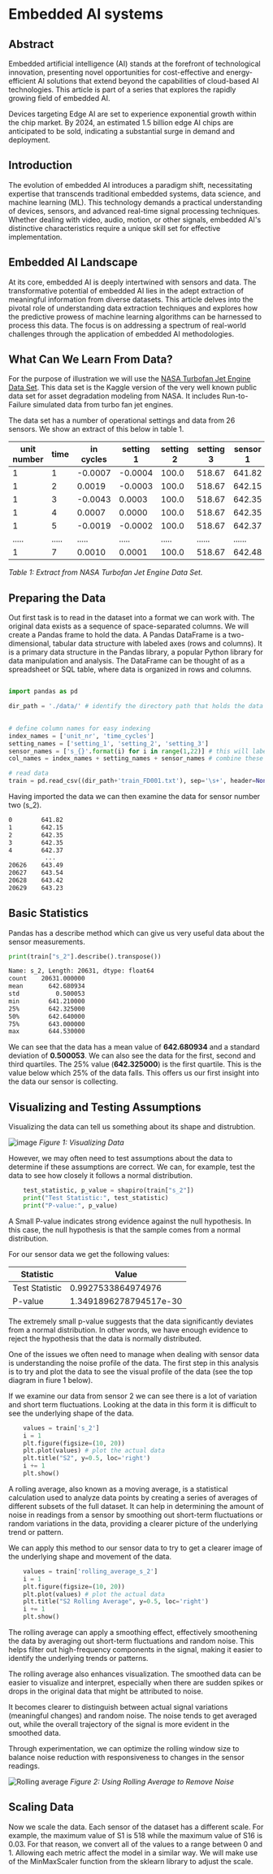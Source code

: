 # Embedded AI systems

## Abstract

Embedded artificial intelligence (AI) stands at the forefront of technological innovation, presenting novel opportunities for cost-effective and energy-efficient AI solutions that extend beyond the capabilities of cloud-based AI technologies. This article is part of a series that explores the rapidly growing field of embedded AI.

Devices targeting Edge AI are set to experience exponential growth within the chip market. By 2024, an estimated 1.5 billion edge AI chips are anticipated to be sold, indicating a substantial surge in demand and deployment.

## Introduction

The evolution of embedded AI introduces a paradigm shift, necessitating expertise that transcends traditional embedded systems, data science, and machine learning (ML). This technology demands a practical understanding of devices, sensors, and advanced real-time signal processing techniques. Whether dealing with video, audio, motion, or other signals, embedded AI's distinctive characteristics require a unique skill set for effective implementation.

## Embedded AI Landscape

At its core, embedded AI is deeply intertwined with sensors and data. The transformative potential of embedded AI lies in the adept extraction of meaningful information from diverse datasets. This article delves into the pivotal role of understanding data extraction techniques and explores how the predictive prowess of machine learning algorithms can be harnessed to process this data. The focus is on addressing a spectrum of real-world challenges through the application of embedded AI methodologies.


## What Can We Learn From Data?

For the purpose of illustration we will use the [NASA Turbofan Jet Engine Data Set](https://www.kaggle.com/datasets/behrad3d/nasa-cmaps). This data set is the Kaggle version of the very well known public data set for asset degradation modeling from NASA. It includes Run-to-Failure simulated data from turbo fan jet engines.

The data set has a number of operational settings and data from 26 sensors. We show an extract of this below in table 1. 

| unit number | time | in cycles | setting 1 | setting 2 | setting 3 | sensor 1 |  sensor 2 | .... | sensor 26 |
| ----- | ----- | ----- | ----- | ----- | ----- | ----- |  ----- | ----- | ----- |
| 1| 1| -0.0007| -0.0004| 100.0| 518.67| 641.82| 1589.70| | 23.4190| | 
| 1| 2| 0.0019| -0.0003| 100.0| 518.67| 642.15| 1591.82| | 23.4236| | 
| 1| 3| -0.0043| 0.0003| 100.0| 518.67| 642.35| 1587.99| | 23.3442| | 
| 1| 4| 0.0007| 0.0000| 100.0| 518.67| 642.35| 1582.79| | 23.3739| | 
| 1| 5| -0.0019| -0.0002| 100.0| 518.67| 642.37| 1582.85| | 23.4044| | 
| .....| .....| .....| .....| .....| ......| ......| ......| .....| 
| 1| 7| 0.0010| 0.0001| 100.0| 518.67| 642.48| 1592.32| | 23.3774| 

*Table 1: Extract from NASA Turbofan Jet Engine Data Set.*


## Preparing the Data

Out first task is to read in the dataset into a format we can work with. The original data exists as a sequence of space-separated columns. We will create a Pandas frame to hold the data. A Pandas DataFrame is a two-dimensional, tabular data structure with labeled axes (rows and columns). It is a primary data structure in the Pandas library, a popular Python library for data manipulation and analysis. The DataFrame can be thought of as a spreadsheet or SQL table, where data is organized in rows and columns.

```python

import pandas as pd

dir_path = './data/' # identify the directory path that holds the data

                 
# define column names for easy indexing
index_names = ['unit_nr', 'time_cycles']
setting_names = ['setting_1', 'setting_2', 'setting_3']
sensor_names = ['s_{}'.format(i) for i in range(1,22)] # this will label the sensor data as s_1, s_2 etc
col_names = index_names + setting_names + sensor_names # combine these into a single reference for the column names

# read data
train = pd.read_csv((dir_path+'train_FD001.txt'), sep='\s+', header=None, names=col_names)

```

Having imported the data we can then examine the data for sensor number two (s_2).

```txt
0        641.82
1        642.15
2        642.35
3        642.35
4        642.37
          ...  
20626    643.49
20627    643.54
20628    643.42
20629    643.23
```

## Basic Statistics

Pandas has a describe method which can give us very useful data about the sensor measurements.

```python
print(train["s_2"].describe().transpose())
```

```txt
Name: s_2, Length: 20631, dtype: float64
count    20631.000000
mean       642.680934
std          0.500053
min        641.210000
25%        642.325000
50%        642.640000
75%        643.000000
max        644.530000
```

We can see that the data has a mean value of __642.680934__ and a standard deviation of __0.500053__. We can also see the data for the first, second and third quartiles. The 25% value (__642.325000__) is the first quartile. This is the value below which 25% of the data falls. This offers us our first insight into the data our sensor is collecting.

## Visualizing and Testing Assumptions

Visualizing the data can tell us something about its shape and distrubtion.

![image](./images/s2_normal_distribution_plot.png)
*Figure 1: Visualizing Data*

However, we may often need to test assumptions about the data to determine if these assumptions are correct. We can, for example, test the data to see how closely it follows a normal distribution. 

```python
    test_statistic, p_value = shapiro(train["s_2"]) 
    print("Test Statistic:", test_statistic)
    print("P-value:", p_value) 
```


A Small P-value indicates strong evidence against the null hypothesis. In this case, the null hypothesis is that the sample comes from a normal distribution. 

For our sensor data we get the following values:

| Statistic | Value |
| ----- | ----- |
| Test Statistic | 0.9927533864974976 |
| P-value | 1.3491896278794517e-30 |

The extremely small p-value suggests that the data significantly deviates from a normal distribution. In other words, we have enough evidence to reject the hypothesis that the data is normally distributed.

One of the issues we often need to manage when dealing with sensor data is understanding the noise profile of the data. The first step in this analysis is to try and plot the data to see the visual profile of the data (see the top diagram in fiure 1 below).

If we examine our data from sensor 2 we can see there is a lot of variation and short term fluctuations. Looking at the data in this form it is difficult to see the underlying shape of the data.

```python
    values = train['s_2'] 
    i = 1
    plt.figure(figsize=(10, 20))
    plt.plot(values) # plot the actual data
    plt.title("S2", y=0.5, loc='right')
    i += 1
    plt.show()
```

A rolling average, also known as a moving average, is a statistical calculation used to analyze data points by creating a series of averages of different subsets of the full dataset. It can help in determining the amount of noise in readings from a sensor by smoothing out short-term fluctuations or random variations in the data, providing a clearer picture of the underlying trend or pattern.

We can apply this method to our sensor data to try to get a clearer image of the underlying shape and movement of the data.

```python
    values = train['rolling_average_s_2'] 
    i = 1
    plt.figure(figsize=(10, 20))
    plt.plot(values) # plot the actual data
    plt.title("S2 Rolling Average", y=0.5, loc='right')
    i += 1
    plt.show()
```

The rolling average can apply a smoothing effect, effectively smoothening the data by averaging out short-term fluctuations and random noise. This helps filter out high-frequency components in the signal, making it easier to identify the underlying trends or patterns.

The rolling average also enhances visualization. The smoothed data can be easier to visualize and interpret, especially when there are sudden spikes or drops in the original data that might be attributed to noise.

It becomes clearer to distinguish between actual signal variations (meaningful changes) and random noise. The noise tends to get averaged out, while the overall trajectory of the signal is more evident in the smoothed data.

Through experimentation, we can optimize the rolling window size to balance noise reduction with responsiveness to changes in the sensor readings.

![Rolling average](./images/s2_impact_of_rolling_average.png)
*Figure 2: Using Rolling Average to Remove Noise*

<!-- ![image](./images/s2_impact_of_rolling_average.png) -->

 ## Scaling Data
 Now we scale the data. Each sensor of the dataset has a different scale. For example, the maximum value of S1 is 518 while the maximum value of S16 is 0.03. For that reason, we convert all of the values to a range between 0 and 1. Allowing each metric affect the model in a similar way. We will make use of the MinMaxScaler function from the sklearn library to adjust the scale.

